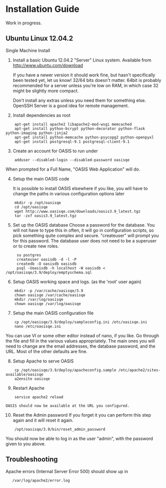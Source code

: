 Installation Guide
==================

Work in progress.

Ubuntu Linux 12.04.2
------------------

Single Machine Install


1. Install a basic Ubuntu 12.04.2 "Server" Linux system.
   Available from http://www.ubuntu.com/download

   If you have a newer version it should work fine, but hasn't specifically been tested yet, let us know!
   32/64 bits doesn't matter. 64bit is probably recommended for a server unless you're low on RAM, in which
   case 32 might be slightly more compact.
   
   Don't install any extras unless you need them for something else. OpenSSH Server is a good idea for
   remote management.

2. Install dependencies
   as root
```Shell
    apt-get install apache2 libapache2-mod-wsgi memcached
    apt-get install python-bcrypt python-decorator python-flask python-imaging python-jinja2
    apt-get install python-memcache python-psycopg2 python-openpyxl
    apt-get install postgresql-9.1 postgresql-client-9.1
```

3. Create an account for OASIS to run under
```Shell
    adduser --disabled-login --disabled-password oasisqe
```
   When prompted for a Full Name, "OASIS Web Application" will do.

4. Setup the main OASIS code

   It is possible to install OASIS elsewhere if you like, you will have to change the paths in various configuration
   options later
```Shell
    mkdir -p /opt/oasisqe
    cd /opt/oasisqe
    wget http://www.oasisqe.com/downloads/oasis3.9_latest.tgz
    tar -zxf oasis3.9_latest.tgz
```

5. Set up the OASIS database
    Choose a password for the database. You will not have to type this in often, it will go in configuration
    scripts, so pick something quite complex and secure. "createuser" will prompt you for this password.
    The database user does not need to be a superuser or to create new roles.
```Shell
     su postgres
     createuser oasisdb -d -l -P
     createdb -O oasisdb oasisdb
     psql -Uoasisdb -h localhost -W oasisdb < /opt/oasisqe/3.9/deploy/emptyschema.sql
```

6. Setup OASIS working space and logs.
   (as the 'root' user again)
```Shell
    mkdir -p /var/cache/oasisqe/3.9
    chown oasisqe /var/cache/oasisqe
    mkdir /var/log/oasisqe
    chown oasisqe /var/log/oasisqe
```

7. Setup the main OASIS configuration file
```Shell
    cp /opt/oasisqe/3.9/deploy/sampleconfig.ini /etc/oasisqe.ini
    nano /etc/oasisqe.ini
```
You can use VI or some other editor instead of nano, if you like. Go through the file and fill in the various
values appropriately. The main ones you will need to change are the email addresses, the database password, and the URL. 
Most of the other defaults are fine.

8. Setup Apache to serve OASIS
```Shell
    cp /opt/oasisqe/3.9/deploy/apacheconfig.sample /etc/apache2/sites-available/oasisqe
    a2ensite oasisqe
```

9. Restart Apache
```Shell
    service apache2 reload
```

    OASIS should now be available at the URL you configured.

10. Reset the Admin password
   If you forget it you can perform this step again and it will reset it again.
```Shell
    /opt/oasisqe/3.9/bin/reset_admin_password
```
   You should now be able to log in as the user "admin", with the password given to you above.


Troubleshooting
---------------

Apache errors (Internal Server Error 500) should show up in 
```
   /var/log/apache2/error.log
```
